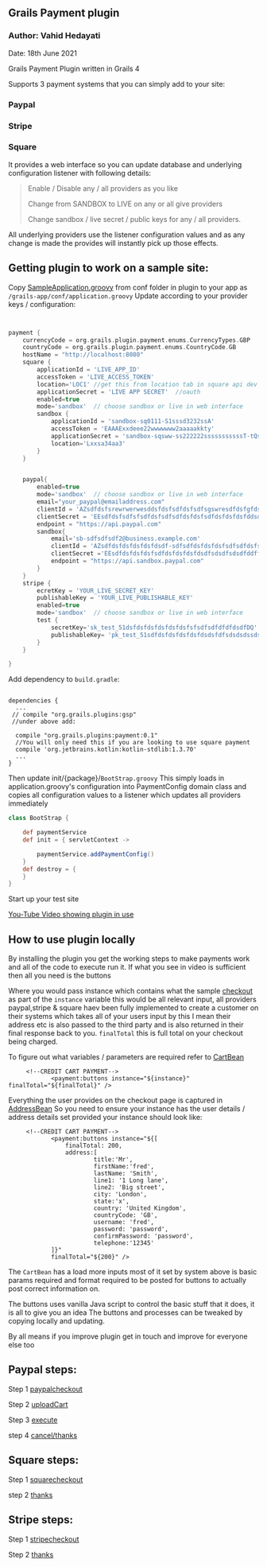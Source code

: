 Grails Payment plugin
---

### Author: Vahid Hedayati 
Date: 18th June 2021 

Grails Payment Plugin written in Grails 4

Supports 3 payment systems that you can simply add to your site:

### Paypal
### Stripe
### Square 

It provides a web interface so you can update database and underlying configuration listener with following details: 
> Enable / Disable any / all providers as you like 
>
> Change from SANDBOX to LIVE on any or all give providers
> 
> Change sandbox / live secret / public keys for any / all providers.
> 

All underlying providers use the listener configuration values and as any change is made the provides will instantly pick up those effects.

 


Getting plugin to work on a sample site:
---

Copy [SampleApplication.groovy](https://github.com/vahidhedayati/grails-payment/blob/main/grails-app/conf/sampleApplication.groovy) from conf folder in plugin to your app as `/grails-app/conf/application.groovy`
Update according to your provider keys / configuration:
```groovy


payment {
    currencyCode = org.grails.plugin.payment.enums.CurrencyTypes.GBP
    countryCode = org.grails.plugin.payment.enums.CountryCode.GB
    hostName = "http://localhost:8080"
    square {
        applicationId = 'LIVE_APP_ID'
        accessToken = 'LIVE_ACCESS_TOKEN'
        location='LOC1' //get this from location tab in square api dev console
        applicationSecret = 'LIVE APP SECRET'  //oauth
        enabled=true
        mode='sandbox'  // choose sandbox or live in web interface
        sandbox {
            applicationId = 'sandbox-sq0111-S1sssd3232ssA'
            accessToken = 'EAAAExxdeee22wwwwwww2aaaaakkty'
            applicationSecret = 'sandbox-sqsww-ss222222sssssssssssT-tQsaq2o'  //oauth
            location='Lxxsa34aa3'
        }
    }


    paypal{
        enabled=true
        mode='sandbox'  // choose sandbox or live in web interface
        email="your_paypal@emailaddress.com"
        clientId = 'AZsdfdsfsrewrwerwesddsfdsfsdfdsfsdfsgswresdfdsfgfdsfsdfd-1'
        clientSecret = 'EEsdfdsfsdfsfsdfdsfsdfsdfdsfdsfsdfdsfdsfdsfddsdsdsdsffds_oi'
        endpoint = "https://api.paypal.com"
        sandbox{
            email='sb-sdfsdfsdf2@business.example.com'
            clientId = 'AZsdfdsfdsfdsfdsfdsdf-sdfsdfdsfdsfdsfsdfsdfdsfsdfsdfdsfddsf-1'
            clientSecret ='EEsdfdsfdsfdsfsdfdsfdsfdsfdsdfsdsdfsdsdfddffddsfdf_oi'
            endpoint = "https://api.sandbox.paypal.com"
        }
    }
    stripe {
        ecretKey = 'YOUR_LIVE_SECRET_KEY'
        publishableKey = 'YOUR_LIVE_PUBLISHABLE_KEY'
        enabled=true
        mode='sandbox'  // choose sandbox or live in web interface
        test {
            secretKey='sk_test_51dsfdsfdsfdsfdsfdsfsfsdfsdfdfdfdsdfDQ'
            publishableKey= 'pk_test_51sdfdsfdsfdsfdsfdsdsfdfsdsdsdssdsfdsddsdfddfsdsd9'
        }
    }

}
```




Add dependency to `build.gradle`:

```

dependencies {
  ...
 // compile "org.grails.plugins:gsp"
 //under above add: 
 
  compile "org.grails.plugins:payment:0.1"
  //You will only need this if you are looking to use square payment
  compile 'org.jetbrains.kotlin:kotlin-stdlib:1.3.70'
  ...
}
```

Then update init/{package}/`BootStrap.groovy`
This simply loads in application.groovy's configuration into PaymentConfig domain class and copies all 
configuration values to a listener which updates all providers immediately  
```groovy
class BootStrap {

    def paymentService
    def init = { servletContext ->

        paymentService.addPaymentConfig()
    }
    def destroy = {
    }
}
```

Start up your test site

[You-Tube Video showing plugin in use](https://www.youtube.com/watch?v=U4iCEBeRiYs)


How to use plugin locally
---
By installing the plugin you get the working steps to make payments work and all of the code to execute run it.
If what you see in video is sufficient then all you need is the buttons

Where you would pass instance which contains what the sample [checkout](https://github.com/vahidhedayati/grails-payment/blob/main/grails-app/views/payment/checkout.gsp)
as part of the `instance` variable this would be all relevant input, all providers paypal,stripe & square haev been fully implemented to create a customer on their systems which takes all of your users input by this I mean their address etc is also passed to the third party 
and is also returned in their final response back to you. 
`finalTotal` this is full total on your checkout being charged.

To figure out what variables / parameters are required refer to [CartBean](https://github.com/vahidhedayati/grails-payment/blob/main/src/main/groovy/org/grails/plugin/payment/beans/CartBean.groovy)



```gsp
     <!--CREDIT CART PAYMENT-->
            <payment:buttons instance="${instance}" finalTotal="${finalTotal}" />
```

Everything the user provides on the checkout page is captured in [AddressBean](https://github.com/vahidhedayati/grails-payment/blob/main/src/main/groovy/org/grails/plugin/payment/beans/AddressBean.groovy) So you need to ensure your instance has the user details / address details set provided
your instance should look like:



```gsp
     <!--CREDIT CART PAYMENT-->
            <payment:buttons instance="${[
                finalTotal: 200,
                address:[
                        title:'Mr',
                        firstName:'fred',
                        lastName: 'Smith',
                        line1: '1 Long lane',
                        line2: 'Big street',
                        city: 'London',
                        state:'x',
                        country: 'United Kingdom',
                        countryCode: 'GB',
                        username: 'fred',
                        password: 'password',
                        confirmPassword: 'password',
                        telephone:'12345'
            ]}" 
            finalTotal="${200}" />
```

The `CartBean` has a load more inputs most of it set by system above is basic params required and format required to be posted 
for buttons to actually post correct information on.

The buttons uses vanilla Java script to control the basic stuff that it does, it is all to give you an idea 
The buttons and processes can be tweaked by copying locally and updating.

By all means if you improve plugin get in touch and improve for everyone else too




## Paypal steps:
Step 1 [paypalcheckout](https://github.com/vahidhedayati/grails-payment/blob/main/grails-app/controllers/org/grails/plugin/payment/PaymentController.groovy#L94) 

Step 2 [uploadCart](https://github.com/vahidhedayati/grails-payment/blob/main/grails-app/controllers/org/grails/plugin/payment/paypal/PaypalController.groovy#L16)

Step 3 [execute](https://github.com/vahidhedayati/grails-payment/blob/main/grails-app/controllers/org/grails/plugin/payment/paypal/PaypalController.groovy#L125)

step 4 [cancel/thanks](https://github.com/vahidhedayati/grails-payment/blob/main/grails-app/controllers/org/grails/plugin/payment/paypal/PaypalController.groovy#L149-L169)


## Square steps:

Step 1 [squarecheckout](https://github.com/vahidhedayati/grails-payment/blob/main/grails-app/controllers/org/grails/plugin/payment/PaymentController.groovy#L143)

step 2 [thanks](https://github.com/vahidhedayati/grails-payment/blob/main/grails-app/controllers/org/grails/plugin/payment/PaymentController.groovy#L40)


## Stripe steps:

Step 1 [stripecheckout](https://github.com/vahidhedayati/grails-payment/blob/main/grails-app/controllers/org/grails/plugin/payment/PaymentController.groovy#L212)

Step 2 [thanks](https://github.com/vahidhedayati/grails-payment/blob/main/grails-app/controllers/org/grails/plugin/payment/PaymentController.groovy#L40)